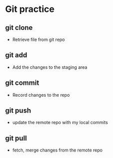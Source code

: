# Git practice


## git clone
- Retrieve file from git repo

## git add
- Add the changes to the staging area

## git commit
- Record changes to the repo

## git push
- update the remote repo with my local commits

## git pull
- fetch, merge changes from the remote repo
